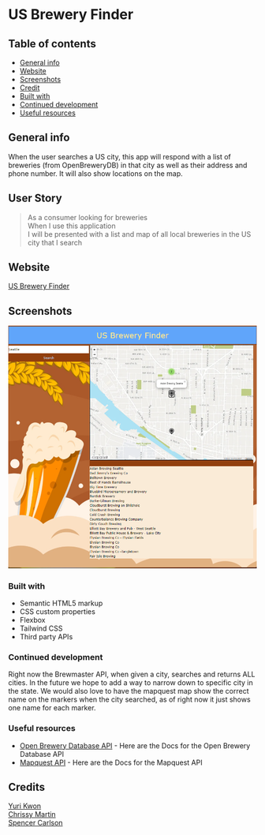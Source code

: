 # US Brewery Finder

## Table of contents
* [General info](#general-info)
* [Website](#webpage-URL)
* [Screenshots](#screenshots)
* [Credit](#credits)
* [Built with](#built-with)
* [Continued development](#continued-development)
* [Useful resources](#useful-resources)

## General info

When the user searches a US city, this app will respond with a list of breweries (from OpenBreweryDB) in that city as well as their address and phone number. It will also show locations on the map.

## User Story

> <p>As a consumer looking for breweries<br>
> When I use this application<br>
> I will be presented with a list and map of all local breweries in the US city that I search</p>


## Website

[US Brewery Finder](https://anomic84.github.io/US-Brewery-Finder/)

## Screenshots

![Brewery Finder Screenshot](USBreweryFinder.png)

### Built with

- Semantic HTML5 markup
- CSS custom properties
- Flexbox
- Tailwind CSS
- Third party APIs

### Continued development

Right now the Brewmaster API, when given a city, searches and returns ALL cities. In the future we hope to add a way to narrow down to specific city in the state. We would also love to have the mapquest map show the correct name on the markers when the city searched, as of right now it just shows one name for each marker.

### Useful resources

- [Open Brewery Database API](https://www.openbrewerydb.org/documentation) - Here are the Docs for the Open Brewery Database API
- [Mapquest API](https://developer.mapquest.com/documentation/) - Here are the Docs for the Mapquest API

## Credits

[Yuri Kwon](https://github.com/uriyuri00)<br>
[Chrissy Martin](https://github.com/chrissy-martin)<br>
[Spencer Carlson](https://github.com/anomic84)<br>


